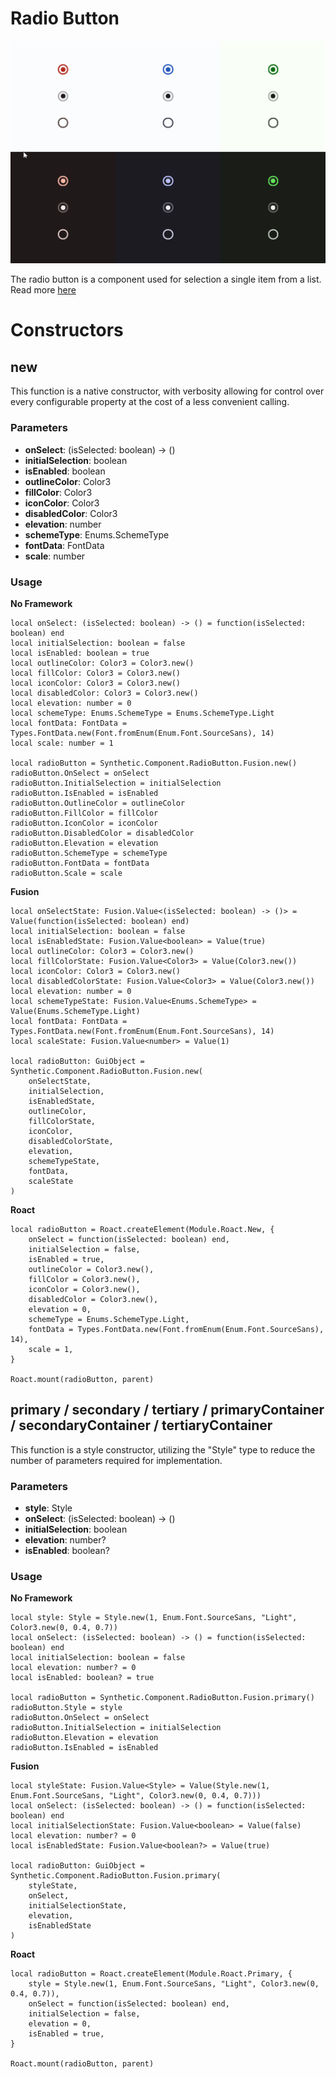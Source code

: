 # Radio Button

![Preview](preview.gif)

The radio button is a component used for selection a single item from a list. Read more [here](https://m3.material.io/components/radio-button/overview)
# Constructors


## new
This function is a native constructor, with verbosity allowing for control over every configurable property at the cost of a less convenient calling.

### Parameters
- **onSelect**: (isSelected: boolean) -> ()
- **initialSelection**: boolean
- **isEnabled**: boolean
- **outlineColor**: Color3
- **fillColor**: Color3
- **iconColor**: Color3
- **disabledColor**: Color3
- **elevation**: number
- **schemeType**: Enums.SchemeType
- **fontData**: FontData
- **scale**: number


### Usage

**No Framework**
```luau
local onSelect: (isSelected: boolean) -> () = function(isSelected: boolean) end
local initialSelection: boolean = false
local isEnabled: boolean = true
local outlineColor: Color3 = Color3.new()
local fillColor: Color3 = Color3.new()
local iconColor: Color3 = Color3.new()
local disabledColor: Color3 = Color3.new()
local elevation: number = 0
local schemeType: Enums.SchemeType = Enums.SchemeType.Light
local fontData: FontData = Types.FontData.new(Font.fromEnum(Enum.Font.SourceSans), 14)
local scale: number = 1

local radioButton = Synthetic.Component.RadioButton.Fusion.new()
radioButton.OnSelect = onSelect
radioButton.InitialSelection = initialSelection
radioButton.IsEnabled = isEnabled
radioButton.OutlineColor = outlineColor
radioButton.FillColor = fillColor
radioButton.IconColor = iconColor
radioButton.DisabledColor = disabledColor
radioButton.Elevation = elevation
radioButton.SchemeType = schemeType
radioButton.FontData = fontData
radioButton.Scale = scale
```

**Fusion**
```luau
local onSelectState: Fusion.Value<(isSelected: boolean) -> ()> = Value(function(isSelected: boolean) end)
local initialSelection: boolean = false
local isEnabledState: Fusion.Value<boolean> = Value(true)
local outlineColor: Color3 = Color3.new()
local fillColorState: Fusion.Value<Color3> = Value(Color3.new())
local iconColor: Color3 = Color3.new()
local disabledColorState: Fusion.Value<Color3> = Value(Color3.new())
local elevation: number = 0
local schemeTypeState: Fusion.Value<Enums.SchemeType> = Value(Enums.SchemeType.Light)
local fontData: FontData = Types.FontData.new(Font.fromEnum(Enum.Font.SourceSans), 14)
local scaleState: Fusion.Value<number> = Value(1)

local radioButton: GuiObject = Synthetic.Component.RadioButton.Fusion.new(
	onSelectState,
	initialSelection,
	isEnabledState,
	outlineColor,
	fillColorState,
	iconColor,
	disabledColorState,
	elevation,
	schemeTypeState,
	fontData,
	scaleState
)
```

**Roact**
```luau
local radioButton = Roact.createElement(Module.Roact.New, {
	onSelect = function(isSelected: boolean) end,
	initialSelection = false,
	isEnabled = true,
	outlineColor = Color3.new(),
	fillColor = Color3.new(),
	iconColor = Color3.new(),
	disabledColor = Color3.new(),
	elevation = 0,
	schemeType = Enums.SchemeType.Light,
	fontData = Types.FontData.new(Font.fromEnum(Enum.Font.SourceSans), 14),
	scale = 1,
}

Roact.mount(radioButton, parent)
```
## primary / secondary / tertiary / primaryContainer / secondaryContainer / tertiaryContainer
This function is a style constructor, utilizing the "Style" type to reduce the number of parameters required for implementation.

### Parameters
- **style**: Style
- **onSelect**: (isSelected: boolean) -> ()
- **initialSelection**: boolean
- **elevation**: number?
- **isEnabled**: boolean?


### Usage

**No Framework**
```luau
local style: Style = Style.new(1, Enum.Font.SourceSans, "Light", Color3.new(0, 0.4, 0.7))
local onSelect: (isSelected: boolean) -> () = function(isSelected: boolean) end
local initialSelection: boolean = false
local elevation: number? = 0
local isEnabled: boolean? = true

local radioButton = Synthetic.Component.RadioButton.Fusion.primary()
radioButton.Style = style
radioButton.OnSelect = onSelect
radioButton.InitialSelection = initialSelection
radioButton.Elevation = elevation
radioButton.IsEnabled = isEnabled
```

**Fusion**
```luau
local styleState: Fusion.Value<Style> = Value(Style.new(1, Enum.Font.SourceSans, "Light", Color3.new(0, 0.4, 0.7)))
local onSelect: (isSelected: boolean) -> () = function(isSelected: boolean) end
local initialSelectionState: Fusion.Value<boolean> = Value(false)
local elevation: number? = 0
local isEnabledState: Fusion.Value<boolean?> = Value(true)

local radioButton: GuiObject = Synthetic.Component.RadioButton.Fusion.primary(
	styleState,
	onSelect,
	initialSelectionState,
	elevation,
	isEnabledState
)
```

**Roact**
```luau
local radioButton = Roact.createElement(Module.Roact.Primary, {
	style = Style.new(1, Enum.Font.SourceSans, "Light", Color3.new(0, 0.4, 0.7)),
	onSelect = function(isSelected: boolean) end,
	initialSelection = false,
	elevation = 0,
	isEnabled = true,
}

Roact.mount(radioButton, parent)
```